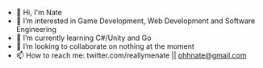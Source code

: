 - 👋 Hi, I'm Nate
- 👀 I’m interested in Game Development, Web Development and Software Engineering
- 🌱 I’m currently learning C#/Unity and Go
- 💞️ I’m looking to collaborate on nothing at the moment
- 📫 How to reach me: twitter.com/reallymenate || ohhnate@gmail.com

<!---
ohhnate/ohhnate is a ✨ special ✨ repository because its `README.md` (this file) appears on your GitHub profile.
You can click the Preview link to take a look at your changes.
--->

